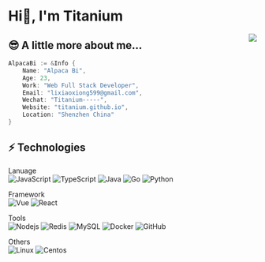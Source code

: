 <h1>Hi👋, I'm Titanium</h1>

<img align="right" src="https://github-stat.alpaca.run/api?username=Ti-tanium&show_icons=true&include_all_commits=true&line_height=35"/>
    
## 😎 A little more about me...  

```go
AlpacaBi := &Info {
    Name: "Alpaca Bi",
    Age: 23,
    Work: "Web Full Stack Developer",
    Email: "lixiaoxiong599@gmail.com",
    Wechat: "Titanium-----",
    Website: "titanium.github.io",
    Location: "Shenzhen China"
}
```

## ⚡ Technologies

Lanuage  
![JavaScript](https://img.shields.io/badge/-JavaScript-black?style=flat-square&logo=javascript)
![TypeScript](https://img.shields.io/badge/-TypeScript-black?style=flat-square&logo=typescript)
![Java](https://img.shields.io/badge/-Java-black?style=flat-square&logo=Java)
![Go](https://img.shields.io/badge/-Go-black?style=flat-square&logo=Go)
![Python](https://img.shields.io/badge/-Python-black?style=flat-square&logo=Python)

Framework  
![Vue](https://img.shields.io/badge/-Vue-000000?style=flat-square&logo=Vue.js)
![React](https://img.shields.io/badge/-React-black?style=flat-square&logo=react)

Tools  
![Nodejs](https://img.shields.io/badge/-Nodejs-black?style=flat-square&logo=Node.js)
![Redis](https://img.shields.io/badge/-Redis-black?style=flat-square&logo=Redis)
![MySQL](https://img.shields.io/badge/-MySQL-black?style=flat-square&logo=mysql)
![Docker](https://img.shields.io/badge/-Docker-black?style=flat-square&logo=Docker)
![GitHub](https://img.shields.io/badge/-GitHub-181717?style=flat-square&logo=github)


Others  
![Linux](https://img.shields.io/badge/-Linux-black?style=flat-square&logo=Linux)
![Centos](https://img.shields.io/badge/-Centos-262577?style=flat-square&logo=Centos)



